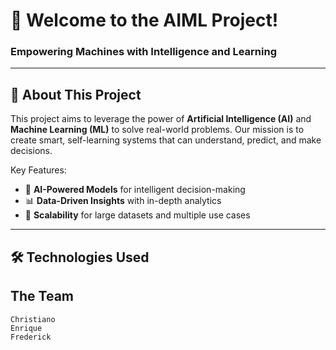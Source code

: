 # 🤖 Welcome to the AIML Project!

### **Empowering Machines with Intelligence and Learning**

---

## 🌟 **About This Project**

This project aims to leverage the power of **Artificial Intelligence (AI)** and **Machine Learning (ML)** to solve real-world problems. Our mission is to create smart, self-learning systems that can understand, predict, and make decisions.

Key Features:
- 🧠 **AI-Powered Models** for intelligent decision-making
- 📊 **Data-Driven Insights** with in-depth analytics
- 🚀 **Scalability** for large datasets and multiple use cases

---

## 🛠️ **Technologies Used**


## The Team
````
Christiano
Enrique
Frederick
````
